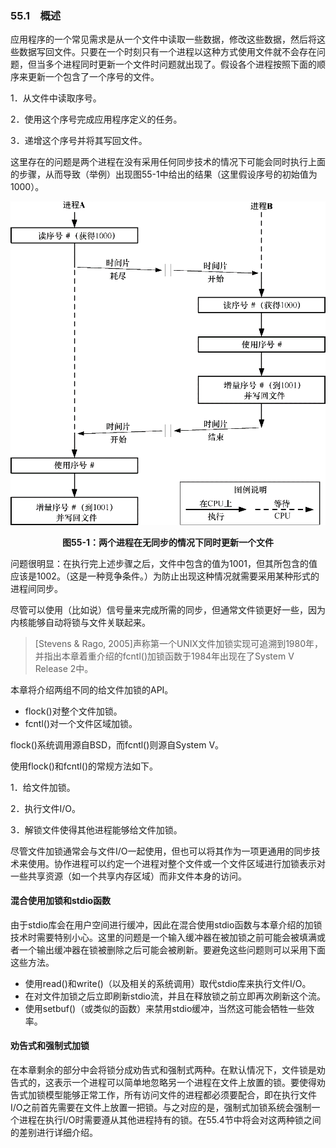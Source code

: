 ### 55.1　概述

应用程序的一个常见需求是从一个文件中读取一些数据，修改这些数据，然后将这些数据写回文件。只要在一个时刻只有一个进程以这种方式使用文件就不会存在问题，但当多个进程同时更新一个文件时问题就出现了。假设各个进程按照下面的顺序来更新一个包含了一个序号的文件。

1．从文件中读取序号。

2．使用这个序号完成应用程序定义的任务。

3．递增这个序号并将其写回文件。

这里存在的问题是两个进程在没有采用任何同步技术的情况下可能会同时执行上面的步骤，从而导致（举例）出现图55-1中给出的结果（这里假设序号的初始值为1000）。

![1393.png](../images/1393.png)
<center class="my_markdown"><b class="my_markdown">图55-1：两个进程在无同步的情况下同时更新一个文件</b></center>

问题很明显：在执行完上述步骤之后，文件中包含的值为1001，但其所包含的值应该是1002。（这是一种竞争条件。）为防止出现这种情况就需要采用某种形式的进程间同步。

尽管可以使用（比如说）信号量来完成所需的同步，但通常文件锁更好一些，因为内核能够自动将锁与文件关联起来。

> [Stevens & Rago, 2005]声称第一个UNIX文件加锁实现可追溯到1980年，并指出本章着重介绍的fcntl()加锁函数于1984年出现在了System V Release 2中。

本章将介绍两组不同的给文件加锁的API。

+ flock()对整个文件加锁。
+ fcntl()对一个文件区域加锁。

flock()系统调用源自BSD，而fcntl()则源自System V。

使用flock()和fcntl()的常规方法如下。

1．给文件加锁。

2．执行文件I/O。

3．解锁文件使得其他进程能够给文件加锁。

尽管文件加锁通常会与文件I/O一起使用，但也可以将其作为一项更通用的同步技术来使用。协作进程可以约定一个进程对整个文件或一个文件区域进行加锁表示对一些共享资源（如一个共享内存区域）而非文件本身的访问。

#### 混合使用加锁和stdio函数

由于stdio库会在用户空间进行缓冲，因此在混合使用stdio函数与本章介绍的加锁技术时需要特别小心。这里的问题是一个输入缓冲器在被加锁之前可能会被填满或者一个输出缓冲器在锁被删除之后可能会被刷新。要避免这些问题则可以采用下面这些方法。

+ 使用read()和write()（以及相关的系统调用）取代stdio库来执行文件I/O。
+ 在对文件加锁之后立即刷新stdio流，并且在释放锁之前立即再次刷新这个流。
+ 使用setbuf()（或类似的函数）来禁用stdio缓冲，当然这可能会牺牲一些效率。

#### 劝告式和强制式加锁

在本章剩余的部分中会将锁分成劝告式和强制式两种。在默认情况下，文件锁是劝告式的，这表示一个进程可以简单地忽略另一个进程在文件上放置的锁。要使得劝告式加锁模型能够正常工作，所有访问文件的进程都必须要配合，即在执行文件I/O之前首先需要在文件上放置一把锁。与之对应的是，强制式加锁系统会强制一个进程在执行I/O时需要遵从其他进程持有的锁。在55.4节中将会对这两种锁之间的差别进行详细介绍。


